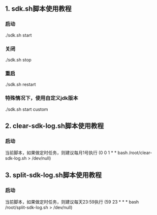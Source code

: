 ## 1. sdk.sh脚本使用教程

### 启动
./sdk.sh start

### 关闭
./sdk.sh stop

### 重启
./sdk.sh restart

### 特殊情况下，使用自定义jdk版本
./sdk.sh start custom

## 2. clear-sdk-log.sh脚本使用教程

### 启动
当前脚本，如果做定时任务，则建议每月1号执行 (0 0 1 * * bash /root/clear-sdk-log.sh > /dev/null)

## 3. split-sdk-log.sh脚本使用教程

### 启动
当前脚本，如果做定时任务，则建议每天23:59执行 (59 23 * * * bash /root/split-sdk-log.sh > /dev/null)
